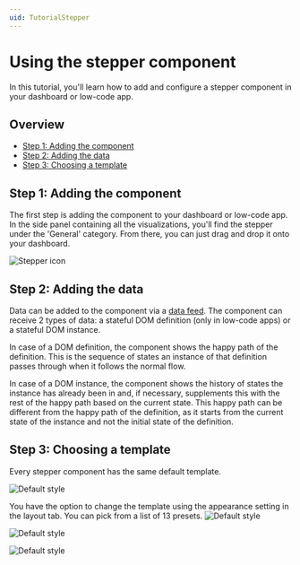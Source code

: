 ```yaml
---
uid: TutorialStepper
---
```


# Using the stepper component

In this tutorial, you'll learn how to add and configure a stepper component in your dashboard or low-code app.

## Overview

- [Step 1: Adding the component](#step-1-adding-the-component)
- [Step 2: Adding the data](#step-2-adding-the-data)
- [Step 3: Choosing a template](#step-3-choosing-a-template)

## Step 1: Adding the component

The first step is adding the component to your dashboard or low-code app. In the side panel containing all the visualizations, you'll find the stepper under the 'General' category. From there, you can just drag and drop it onto your dashboard.

![Stepper icon](~/user-guide/images/StepperIcon.png)

## Step 2: Adding the data

Data can be added to the component via a [data feed](https://docs.dataminer.services/user-guide/Advanced_Modules/Dashboards_and_Low_Code_Apps/Dashboards_app/Creating_and_configuring_dashboards/Configuring_dashboard_components.html#applying-a-data-feed). The component can receive 2 types of data: a stateful DOM definition (only in low-code apps) or a stateful DOM instance.

In case of a DOM definition, the component shows the happy path of the definition. This is the sequence of states an instance of that definition passes through when it follows the normal flow.

In case of a DOM instance, the component shows the history of states the instance has already been in and, if necessary, supplements this with the rest of the happy path based on the current state. This happy path can be different from the happy path of the definition, as it starts from the current state of the instance and not the initial state of the definition.

## Step 3: Choosing a template

Every stepper component has the same default template.

![Default style](~/user-guide/images/StepperDefaultStyle.png)

You have the option to change the template using the appearance setting in the layout tab. You can pick from a list of 13 presets.
![Default style](~/user-guide/images/StepperAppearanceCollapsed.png)

![Default style](~/user-guide/images/StepperAppearance.png)

![Default style](~/user-guide/images/StepperArrowStyle.png)

